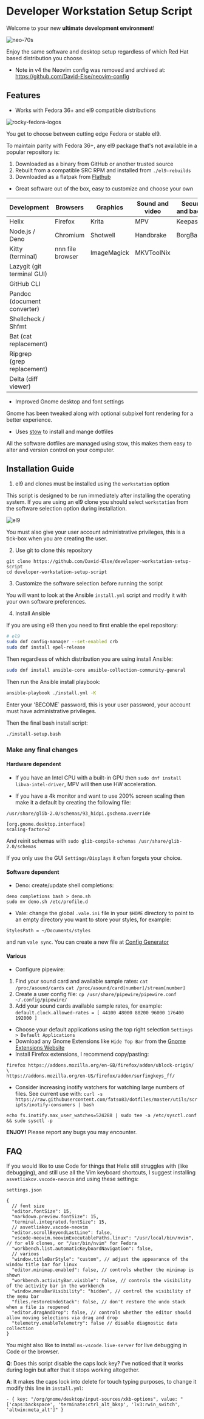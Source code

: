 # Developer Workstation Setup Script

Welcome to your new **ultimate development environment**!

![neo-70s](./images/neo-70s.jpg)

Enjoy the same software and desktop setup regardless of which Red Hat based
distribution you choose.

* Note in v4 the Neovim config was removed and archived at: https://github.com/David-Else/neovim-config

## Features

- Works with Fedora 36+ and el9 compatible distributions

![rocky-fedora-logos](./images/rocky-fedora.png)

You get to choose between cutting edge Fedora or stable el9.

To maintain parity with Fedora 36+, any el9 package that's not available in a
popular repository is:

1. Downloaded as a binary from GitHub or another trusted source
2. Rebuilt from a compatible SRC RPM and installed from `./el9-rebuilds`
3. Downloaded as a flatpak from [Flathub](https://flathub.org/home)

- Great software out of the box, easy to customize and choose your own

| Development                 | Browsers         | Graphics    | Sound and video | Security and backup |
| --------------------------- | ---------------- | ----------- | --------------- | ------------------- |
| Helix                       | Firefox          | Krita       | MPV             | KeepassXC           |
| Node.js / Deno              | Chromium         | Shotwell    | Handbrake       | BorgBackup          |
| Kitty (terminal)            | nnn file browser | ImageMagick | MKVToolNix      |                     |
| Lazygit (git terminal GUI)  |                  |             |                 |                     |
| GitHub CLI                  |                  |             |                 |                     |
| Pandoc (document converter) |                  |             |                 |                     |
| Shellcheck / Shfmt          |                  |             |                 |                     |
| Bat (cat replacement)       |                  |             |                 |                     |
| Ripgrep (grep replacement)  |                  |             |                 |                     |
| Delta (diff viewer)         |                  |             |                 |                     |

- Improved Gnome desktop and font settings

Gnome has been tweaked along with optional subpixel font rendering for a better
experience.

- Uses [stow](https://www.gnu.org/software/stow/) to install and mange dotfiles

All the software dotfiles are managed using stow, this makes them easy to alter
and version control on your computer.

## Installation Guide

1. el9 and clones must be installed using the `workstation` option

This script is designed to be run immediately after installing the operating
system. If you are using an el9 clone you should select `workstation` from the
software selection option during installation.

![el9](./images/centos-8-install-options.png)

You must also give your user account administrative privileges, this is a tick-box when you are creating the user.

2. Use git to clone this repository

```
git clone https://github.com/David-Else/developer-workstation-setup-script
cd developer-workstation-setup-script
```

3. Customize the software selection before running the script

You will want to look at the Ansible `install.yml` script and modify it with your own
software preferences. 

4. Install Ansible

If you are using el9 then you need to first enable the epel repository:
```sh
# el9
sudo dnf config-manager --set-enabled crb
sudo dnf install epel-release
```
Then regardless of which distribution you are using install Ansible:
```sh
sudo dnf install ansible-core ansible-collection-community-general
```
Then run the Ansible install playbook:
```sh
ansible-playbook ./install.yml -K
````

Enter your 'BECOME` password, this is your user password, your account must have administrative privileges.

Then the final bash install script:
```sh
./install-setup.bash
```

### Make any final changes

#### Hardware dependent

- If you have an Intel CPU with a built-in GPU then
  `sudo dnf install libva-intel-driver`, MPV will then use HW acceleration.

- If you have a 4k monitor and want to use 200% screen scaling then make it a
  default by creating the following file:

`/usr/share/glib-2.0/schemas/93_hidpi.gschema.override`

```
[org.gnome.desktop.interface]
scaling-factor=2
```

And reinit schemas with `sudo glib-compile-schemas /usr/share/glib-2.0/schemas`

If you only use the GUI `Settings/Displays` it often forgets your choice.

#### Software dependent

- Deno: create/update shell completions:

```
deno completions bash > deno.sh
sudo mv deno.sh /etc/profile.d
```

- Vale: change the global `.vale.ini` file in your `$HOME` directory to point to
  an empty directory you want to store your styles, for example:

```
StylesPath = ~/Documents/styles
```

and run `vale sync`. You can create a new file at
[Config Generator](https://vale.sh/generator)

#### Various

- Configure pipewire:

1. Find your sound card and available sample rates: `cat /proc/asound/cards`
   `cat /proc/asound/card[number]/stream[number]`
2. Create a user config file:
   `cp /usr/share/pipewire/pipewire.conf ~/.config/pipewire/`
3. Add your sound cards available sample rates, for example:
   `default.clock.allowed-rates = [ 44100 48000 88200 96000 176400 192000 ]`

- Choose your default applications using the top right selection
  `Settings > Default Applications`
- Download any Gnome Extensions like `Hide Top Bar` from the
  [Gnome Extensions Website](https://extensions.gnome.org/)
- Install Firefox extensions, I recommend copy/pasting:

```
firefox https://addons.mozilla.org/en-GB/firefox/addon/ublock-origin/ \
https://addons.mozilla.org/en-US/firefox/addon/surfingkeys_ff/
```

- Consider increasing inotify watchers for watching large numbers of files. See
  current use with:
  `curl -s https://raw.githubusercontent.com/fatso83/dotfiles/master/utils/scripts/inotify-consumers | bash`

```
echo fs.inotify.max_user_watches=524288 | sudo tee -a /etc/sysctl.conf && sudo sysctl -p
```

**ENJOY!** Please report any bugs you may encounter.

## FAQ

If you would like to use Code for things that Helix still struggles with (like
debugging), and still use all the Vim keyboard shortcuts, I suggest installing
`asvetliakov.vscode-neovim` and using these settings:

`settings.json`

```jsonc
{
  // font size
  "editor.fontSize": 15,
  "markdown.preview.fontSize": 15,
  "terminal.integrated.fontSize": 15,
  // asvetliakov.vscode-neovim
  "editor.scrollBeyondLastLine": false,
  "vscode-neovim.neovimExecutablePaths.linux": "/usr/local/bin/nvim", // for el9 clones, or "/usr/bin/nvim" for Fedora
  "workbench.list.automaticKeyboardNavigation": false,
  // various
  "window.titleBarStyle": "custom", // adjust the appearance of the window title bar for linux
  "editor.minimap.enabled": false, // controls whether the minimap is shown
  "workbench.activityBar.visible": false, // controls the visibility of the activity bar in the workbench
  "window.menuBarVisibility": "hidden", // control the visibility of the menu bar
  "files.restoreUndoStack": false, // don't restore the undo stack when a file is reopened
  "editor.dragAndDrop": false, // controls whether the editor should allow moving selections via drag and drop
  "telemetry.enableTelemetry": false // disable diagnostic data collection
}
```

You might also like to install `ms-vscode.live-server` for live debugging in
Code or the browser.

**Q**: Does this script disable the caps lock key? I've noticed that it works
during login but after that it stops working altogether.

**A**: It makes the caps lock into delete for touch typing purposes, to change
it modify this line in `install.yml`:

```shell
- { key: "/org/gnome/desktop/input-sources/xkb-options", value: "['caps:backspace', 'terminate:ctrl_alt_bksp', 'lv3:rwin_switch', 'altwin:meta_alt']" }
```
